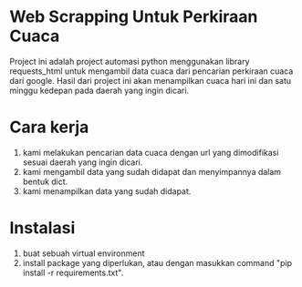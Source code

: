 # Web Scrapping Untuk Perkiraan Cuaca
Project ini adalah project automasi python menggunakan library requests_html untuk mengambil data cuaca dari pencarian perkiraan cuaca dari google. Hasil dari project ini akan menampilkan cuaca hari ini dan satu minggu kedepan pada daerah yang ingin dicari.
# Cara kerja
1. kami melakukan pencarian data cuaca dengan url yang dimodifikasi sesuai daerah yang ingin dicari.
2. kami mengambil data yang sudah didapat dan menyimpannya dalam bentuk dict.
3. kami menampilkan data yang sudah didapat.
# Instalasi
1. buat sebuah virtual environment
2. install package yang diperlukan, atau dengan masukkan command "pip install -r requirements.txt".
